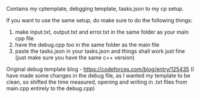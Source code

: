 Contains my cptemplate, debgging template, tasks.json to my cp setup.

If you want to use the same setup, do make sure to do the following things:
1. make input.txt, output.txt and error.txt in the same folder as your main cpp file
2. have the debug.cpp too in the same folder as the main file
3. paste the tasks.json in your tasks.json and things shall work just fine (just make sure you have the same c++ version)

Original debug template blog - https://codeforces.com/blog/entry/125435 (I have made some changes in the debug file, as I wanted my template to be clean, so shifted the time measured, opening and writing in .txt files from main.cpp entirely to the debug.cpp)
